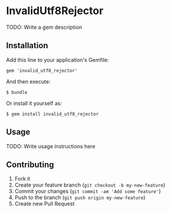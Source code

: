 # InvalidUtf8Rejector

TODO: Write a gem description

## Installation

Add this line to your application's Gemfile:

    gem 'invalid_utf8_rejector'

And then execute:

    $ bundle

Or install it yourself as:

    $ gem install invalid_utf8_rejector

## Usage

TODO: Write usage instructions here

## Contributing

1. Fork it
2. Create your feature branch (`git checkout -b my-new-feature`)
3. Commit your changes (`git commit -am 'Add some feature'`)
4. Push to the branch (`git push origin my-new-feature`)
5. Create new Pull Request
